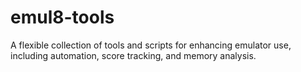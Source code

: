 # emul8-tools
A flexible collection of tools and scripts for enhancing emulator use, including automation, score tracking, and memory analysis.
